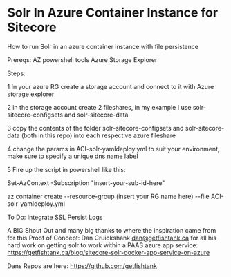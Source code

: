 # Solr In Azure Container Instance for Sitecore
How to run Solr in an azure container instance with file persistence

Prereqs:
AZ powershell tools
Azure Storage Explorer

Steps:

1 In your azure RG create a storage account and connect to it with Azure storage explorer

2 in the storage account create 2 fileshares, in my example I use solr-sitecore-configsets and solr-sitecore-data

3 copy the contents of the folder solr-sitecore-configsets and solr-sitecore-data (both in this repo) into each respective azure fileshare

4 change the params in ACI-solr-yamldeploy.yml to suit your environment, make sure to specify a unique dns name label

5 Fire up the script in powershell like this:

Set-AzContext -Subscription "insert-your-sub-id-here"

az container create --resource-group (insert your RG name here) --file ACI-solr-yamldeploy.yml



To Do:
Integrate SSL
Persist Logs

A BIG Shout Out and many big thanks to where the inspiration came from for this Proof of Concept: Dan Cruickshank <dan@getfishtank.ca> 
for all his hard work on getting solr to work within a PAAS azure app service:
https://getfishtank.ca/blog/sitecore-solr-docker-app-service-on-azure

Dans Repos are here:
https://github.com/getfishtank
